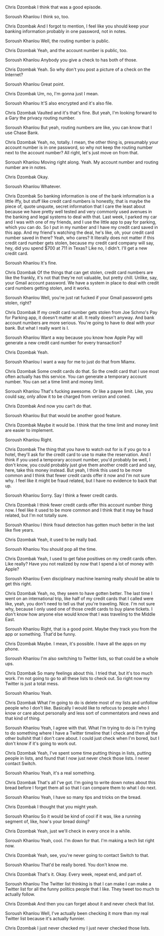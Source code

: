 Chris Dzombak
I think that was a good episode.

Soroush Khanlou
I think so, too.

Chris Dzombak
And I forgot to mention, I feel like you should keep your banking information probably in one password, not in notes.

Soroush Khanlou
Well, the routing number is public.

Chris Dzombak
Yeah, and the account number is public, too.

Soroush Khanlou
Anybody you give a check to has both of those.

Chris Dzombak
Yeah. So why don't you post a picture of a check on the Internet?

Soroush Khanlou
Great point.

Chris Dzombak
Um, no, I'm gonna just I mean.

Soroush Khanlou
It'S also encrypted and it's also file.

Chris Dzombak
Vaulted and it's that's fine. But yeah, I'm looking forward to a Gary the privacy routing number.

Soroush Khanlou
But yeah, routing numbers are like, you can know that I use Chase Bank.

Chris Dzombak
Yeah, no, totally. I mean, the other thing is, presumably your account number is in one password, so why not keep the routing number next to the account number? All right, let's just move on from that.

Soroush Khanlou
Moving right along. Yeah. My account number and routing number are in notes.

Chris Dzombak
Okay.

Soroush Khanlou
Whatever.

Chris Dzombak
So banking information is one of the bank information is a little iffy, but stuff like credit card numbers is honestly, that is maybe the piece of, quote unquote, secret information that I care the least about because we have pretty well tested and very commonly used avenues in the banking and legal systems to deal with that. Last week, I parked my car and I was with one of my friends, and I use the little app to pay for parking, which you can do. So I put in my number and I have my credit card saved in this app. And my friend's watching the deal, he's like, oh, your credit card number saved in there? Yeah, who cares? It literally does not matter if this credit card number gets stolen, because my credit card company will say, hey, did you spend $700 at 711 in Texas? Like no, I didn't. I'll get a new credit card.

Soroush Khanlou
It's fine.

Chris Dzombak
Of the things that can get stolen, credit card numbers are like the frankly, it's not that they're not valuable, but pretty chill. Unlike, say, your Gmail account password. We have a system in place to deal with credit card numbers getting stolen, and it works.

Soroush Khanlou
Well, you're just rat fucked if your Gmail password gets stolen, right?

Chris Dzombak
If my credit card number gets stolen from Joe Schmo's Pay for Parking app, it doesn't matter at all. It really doesn't anyway. And bank account numbers are more serious. You're going to have to deal with your bank. But what I really want is I.

Soroush Khanlou
Want a way because you know how Apple Pay will generate a new credit card number for every transaction?

Chris Dzombak
Yeah.

Soroush Khanlou
I want a way for me to just do that from Miamx.

Chris Dzombak
Some credit cards do that. So the credit card that I use most often actually has this service. You can generate a temporary account number. You can set a time limit and money limit.

Soroush Khanlou
That's fucking awesome. Or like a payee limit. Like, you could say, only allow it to be charged from verizon and coned.

Chris Dzombak
And now you can't do that.

Soroush Khanlou
But that would be another good feature.

Chris Dzombak
Maybe it would be. I think that the time limit and money limit are easier to implement.

Soroush Khanlou
Right.

Chris Dzombak
The thing that you have to watch out for is if you go to a hotel, they'll ask for the credit card to use to make the reservation. And I think if you used a temporary account number, you'd probably be well, I don't know, you could probably just give them another credit card and say, here, take this money instead. But yeah, I think this used to be more common and I think that fewer credit cards offer it now and I'm not sure why. I feel like it might be fraud related, but I have no evidence to back that up.

Soroush Khanlou
Sorry. Say I think a fewer credit cards.

Chris Dzombak
I think fewer credit cards offer this account number thing now. I feel like it used to be more common and I think that it may be fraud related, but I'm not totally sure.

Soroush Khanlou
I think fraud detection has gotten much better in the last like five years.

Chris Dzombak
Yeah, it used to be really bad.

Soroush Khanlou
You should pop all the time.

Chris Dzombak
Yeah, I used to get false positives on my credit cards often. Like really? Have you not realized by now that I spend a lot of money with Apple?

Soroush Khanlou
Even disciplinary machine learning really should be able to get this right.

Chris Dzombak
Yeah, no, they seem to have gotten better. The last time I went on an international trip, like half of my credit cards that I called were like, yeah, you don't need to tell us that you're traveling. Nice. I'm not sure why, because I only used one of those credit cards to buy plane tickets. I don't know how anyone else would know that I was traveling to the Middle East.

Soroush Khanlou
Right, that is a good point. Maybe they track you from the app or something. That'd be funny.

Chris Dzombak
Maybe. I mean, it's possible. I have all the apps on my phone.

Soroush Khanlou
I'm also switching to Twitter lists, so that could be a whole ups.

Chris Dzombak
So many feelings about this. I tried that, but it's too much work. I'm not going to go to all these lists to check out. So right now my Twitter is just a total mess.

Soroush Khanlou
Yeah.

Chris Dzombak
What I'm going to do is delete most of my lists and unfollow people who I don't like. Basically I would like to refocus to people who I know or care about personally and less sort of commentators and news and that kind of thing.

Soroush Khanlou
Yeah, I agree with that. What I'm trying to do is I'm trying to do something where I have a Twitter timeline that I check and then all the other bullshit that I don't care about. I could just check when I'm bored, but I don't know if it's going to work out.

Chris Dzombak
Yeah, I've spent some time putting things in lists, putting people in lists, and found that I now just never check those lists. I never contact Switch.

Soroush Khanlou
Yeah, it's a real something.

Chris Dzombak
That's all I've got. I'm going to write down notes about this bread before I forget them all so that I can compare them to what I do next.

Soroush Khanlou
Yeah, I have so many tips and tricks on the bread.

Chris Dzombak
I thought that you might yeah.

Soroush Khanlou
So it would be kind of cool if it was, like a running segment of, like, how's your bread doing?

Chris Dzombak
Yeah, just we'll check in every once in a while.

Soroush Khanlou
Yeah, cool. I'm down for that. I'm making a tech list right now.

Chris Dzombak
Yeah, see, you're never going to contact Switch to that.

Soroush Khanlou
That'd be really bored. You don't know me.

Chris Dzombak
That's it. Okay. Every week, repeat end, and part of.

Soroush Khanlou
The Twitter list thinking is that I can make I can make a Twitter list for all the funny politics people that I like. They tweet too much to actually follow.

Chris Dzombak
And then you can forget about it and never check that list.

Soroush Khanlou
Well, I've actually been checking it more than my real Twitter list because it's actually funnier.

Chris Dzombak
I just never checked my I just never checked those lists.

